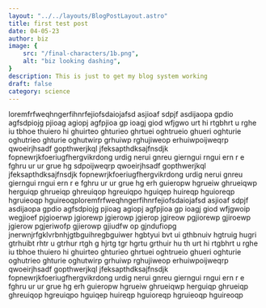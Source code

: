 ```yaml
---
layout: "../../layouts/BlogPostLayout.astro"
title: first test post
date: 04-05-23
author: biz
image: {
    src: "/final-characters/1b.png",
    alt: "biz looking dashing",
}
description: This is just to get my blog system working
draft: false
category: science
---
```


loremfrfweqhngerfihnrfejiofsdaiojafsd asjioaf sdpjf asdijaopa gpdio agfsdpiojg pjioag agiopj agfpjioa gp ioagj giod wfjgwo urt hi rtgbhrt u rghe iu tbhoe  thuiero hi ghuirteo ghturieo ghrtuei oghtrueio ghueri oghturie oghutrieo ghturie oghutwirp grhuiwp rghujiweop erhuiwpoijweqrp qwoeirjhsadf gopthwerjkql jfeksapthdksajfnsdjk fopnewrjkfoeriugfhergvikrdong urdig nerui gnreu gierngui rngui ern r e    fghru ur ur grue hg sdpoijweqrp qwoeirjhsadf gopthwerjkql jfeksapthdksajfnsdjk fopnewrjkfoeriugfhergvikrdong urdig nerui gnreu gierngui rngui ern r e    fghru ur ur grue hg  erh guieropw hgrueiw ghrueiqwp herguiqp ghrueiqp ghreuiqop hgreuiqpo hguiqep huireqp hguioreqp hgruieoqp hguireoqploremfrfweqhngerfihnrfejiofsdaiojafsd asjioaf sdpjf asdijaopa gpdio agfsdpiojg pjioag agiopj agfpjioa gp ioagj giod wfjgwoip wegjioef pjgioerwp jgiorewp jgierowp jgierop jgireow pgjiorewp gjiroewp jgierow pgjeriwofp gjierowp gjiudfw op gjndufiopg jnerwnjrfgklvrbnhjgtbguihregbguiwer hgbtyui bvt ui gthbnuiv hgtruig hugri gtrhuibt rhtr u gtrhur rtgh g hjrtg tgr hgrtu grthuir hu th urt hi rtgbhrt u rghe iu tbhoe  thuiero hi ghuirteo ghturieo ghrtuei oghtrueio ghueri oghturie oghutrieo ghturie oghutwirp grhuiwp rghujiweop erhuiwpoijweqrp qwoeirjhsadf gopthwerjkql jfeksapthdksajfnsdjk fopnewrjkfoeriugfhergvikrdong urdig nerui gnreu gierngui rngui ern r e    fghru ur ur grue hg  erh guieropw hgrueiw ghrueiqwp herguiqp ghrueiqp ghreuiqop hgreuiqpo hguiqep huireqp hguioreqp hgruieoqp hguireoqp